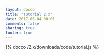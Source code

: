 ```yaml
---
layout: docco
title: "Tutorial 2.x"
date: 2017-06-04 00:01
comments: false
sharing: true
footer: true
---
```


{% docco /2.x/downloads/code/tutorial.js %}
